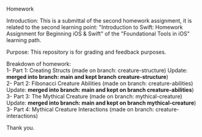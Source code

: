 Homework

Introduction: This is a submittal of the second homework assignment, it is related to the second learning point: "Introduction to Swift: Homework Assignment for Beginning iOS & Swift" of the "Foundational Tools in iOS" learning path.

Purpose: This repository is for grading and feedback purposes.

Breakdown of homework:<br>
1- Part 1: Creating Structs (made on branch: creature-structure) Update: **merged into branch: main and kept branch creature-structure**)<br>
2- Part 2: Fibonacci Creature Abilities (made on branch: creature-abilities) Update: **merged into branch: main and kept on branch creature-abilities**)<br>
3- Part 3: The Mythical Creature (made on branch: mythical-creature) Update: **merged into branch: main and kept on branch mythical-creature**)<br>
3- Part 4: Mythical Creature Interactions (made on branch: creature-interactions)

Thank you.


